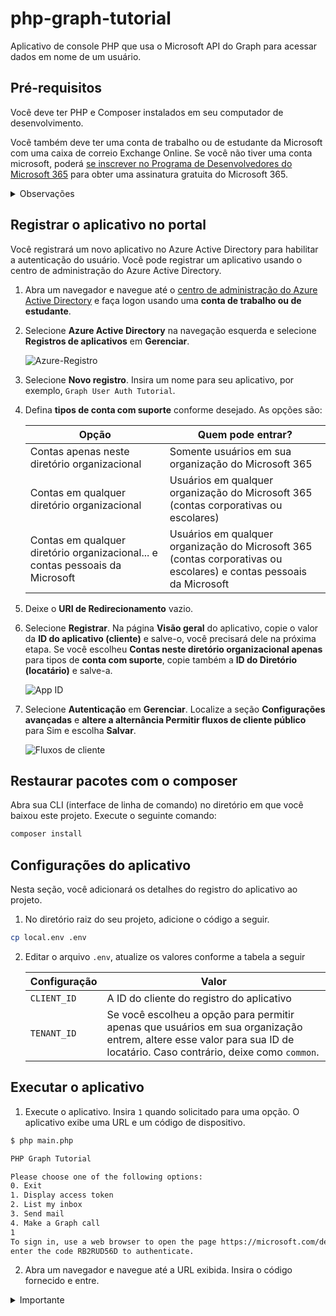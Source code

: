# php-graph-tutorial
Aplicativo de console PHP que usa o Microsoft API do Graph para acessar dados em nome de um usuário.

## Pré-requisitos
Você deve ter PHP e Composer instalados em seu computador de desenvolvimento.

Você também deve ter uma conta de trabalho ou de estudante da Microsoft com uma caixa de correio Exchange Online. Se você não tiver uma conta microsoft, poderá [se inscrever no Programa de Desenvolvedores do Microsoft 365](https://developer.microsoft.com/microsoft-365/dev-program) para obter uma assinatura gratuita do Microsoft 365.

<details>
<summary>Observações</summary>
  Este tutorial foi escrito com PHP versão 8.1.5 e Composer versão 2.3.5. As etapas neste guia podem funcionar com outras versões, mas isso não foi testado.
</details>

## Registrar o aplicativo no portal
Você registrará um novo aplicativo no Azure Active Directory para habilitar a autenticação do usuário. Você pode registrar um aplicativo usando o centro de administração do Azure Active Directory.

1. Abra um navegador e navegue até o [centro de administração do Azure Active Directory](https://aad.portal.azure.com/) e faça logon usando uma **conta de trabalho ou de estudante**.
2. Selecione **Azure Active Directory** na navegação esquerda e selecione **Registros de aplicativos** em **Gerenciar**.

    ![Azure-Registro](https://learn.microsoft.com/pt-br/graph/tutorials/images/aad-portal-app-registrations.png)

3. Selecione **Novo registro**. Insira um nome para seu aplicativo, por exemplo, `Graph User Auth Tutorial`.
4. Defina **tipos de conta com suporte** conforme desejado. As opções são:

    |Opção|Quem pode entrar?|
    |-----|-----------------|
    |Contas apenas neste diretório organizacional	|Somente usuários em sua organização do Microsoft 365|
    |Contas em qualquer diretório organizacional	|Usuários em qualquer organização do Microsoft 365 (contas corporativas ou escolares)|
    |Contas em qualquer diretório organizacional... e contas pessoais da Microsoft	|Usuários em qualquer organização do Microsoft 365 (contas corporativas ou escolares) e contas pessoais da Microsoft|

5. Deixe o **URI de Redirecionamento** vazio.
6. Selecione **Registrar**. Na página **Visão geral** do aplicativo, copie o valor da **ID do aplicativo (cliente)** e salve-o, você precisará dele na próxima etapa. Se você escolheu **Contas neste diretório organizacional apenas** para tipos de **conta com suporte**, copie também a **ID do Diretório (locatário)** e salve-a.

    ![App ID](https://learn.microsoft.com/pt-br/graph/tutorials/images/aad-application-id.png)

7. Selecione **Autenticação** em **Gerenciar**. Localize a seção **Configurações avançadas** e **altere a alternância Permitir fluxos de cliente público** para Sim e escolha **Salvar**.

    ![Fluxos de cliente](https://learn.microsoft.com/pt-br/graph/tutorials/images/aad-default-client-type.png)

## Restaurar pacotes com o composer
Abra sua CLI (interface de linha de comando) no diretório em que você baixou este projeto. Execute o seguinte comando:

```Bash
composer install
```

## Configurações do aplicativo
Nesta seção, você adicionará os detalhes do registro do aplicativo ao projeto.

1. No diretório raiz do seu projeto, adicione o código a seguir.
```Bash
cp local.env .env
```
2. Editar o arquivo `.env`, atualize os valores conforme a tabela a seguir

    |Configuração|Valor|
    |-----|-----------------|
    |`CLIENT_ID`|A ID do cliente do registro do aplicativo|
    |`TENANT_ID`|Se você escolheu a opção para permitir apenas que usuários em sua organização entrem, altere esse valor para sua ID de locatário. Caso contrário, deixe como `common`.|

## Executar o aplicativo

1. Execute o aplicativo. Insira `1` quando solicitado para uma opção. O aplicativo exibe uma URL e um código de dispositivo.

```Bash
$ php main.php

PHP Graph Tutorial

Please choose one of the following options:
0. Exit
1. Display access token
2. List my inbox
3. Send mail
4. Make a Graph call
1
To sign in, use a web browser to open the page https://microsoft.com/devicelogin and
enter the code RB2RUD56D to authenticate.
```

2. Abra um navegador e navegue até a URL exibida. Insira o código fornecido e entre.

<details>
<summary>Importante</summary>
  Fique atento a todas as contas existentes do Microsoft 365 que são registradas no navegador ao navegar para https://microsoft.com/devicelogin. Use recursos do navegador, como perfis, modo convidado ou modo privado para garantir que você se autentique como a conta que pretende usar para teste.
</details>